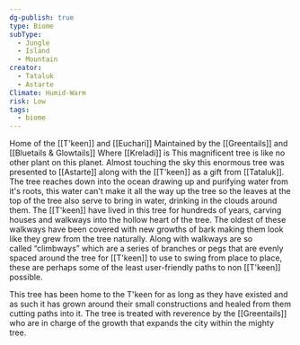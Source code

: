 ```yaml
---
dg-publish: true
type: Biome
subType:
  - Jungle
  - Island
  - Mountain
creator:
  - Tataluk
  - Astarte
Climate: Humid-Warm
risk: Low
tags:
  - biome
---
```


Home of the [[T'keen]] and [[Euchari]] 
Maintained by the [[Greentails]] and [[Bluetails & Glowtails]] 
Where [[Kreladi]] is
This magnificent tree is like no other plant on this planet. 
Almost touching the sky this enormous tree was presented to [[Astarte]] along with the [[T'keen]] as a gift from [[Tataluk]]. The tree reaches down into the ocean drawing up and purifying water from it's roots, this water can't make it all the way up the tree so the leaves at the top of the tree also serve to bring in water, drinking in the clouds around them. The [[T'keen]] have lived in this tree for hundreds of years, carving houses and walkways into the hollow heart of the tree. The oldest of these walkways have been covered with new growths of bark making them look like they grew from the tree naturally. Along with walkways are so called “climbways” which are a series of branches or pegs that are evenly spaced around the tree for [[T'keen]] to use to swing from place to place, these are perhaps some of the least user-friendly paths to non [[T'keen]] possible.

This tree has been home to the T'keen for as long as they have existed and as such it has grown around their small constructions and healed from them cutting paths into it. The tree is treated with reverence by the [[Greentails]] who are in charge of the growth that expands the city within the mighty tree.